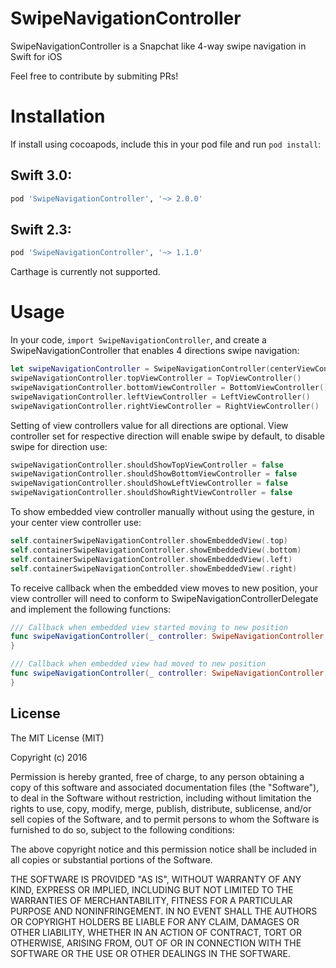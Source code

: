 # SwipeNavigationController
SwipeNavigationController is a Snapchat like 4-way swipe navigation in Swift for iOS

Feel free to contribute by submiting PRs!

# Installation
If install using cocoapods, include this in your pod file and run ```pod install```:
## Swift 3.0:
```ruby
pod 'SwipeNavigationController', '~> 2.0.0'
```
## Swift 2.3:
```ruby
pod 'SwipeNavigationController', '~> 1.1.0'
```

Carthage is currently not supported.


# Usage
In your code, ```import SwipeNavigationController```, and create a SwipeNavigationController that enables 4 directions swipe navigation: 
```swift
let swipeNavigationController = SwipeNavigationController(centerViewController: CenterViewController())
swipeNavigationController.topViewController = TopViewController()
swipeNavigationController.bottomViewController = BottomViewController()
swipeNavigationController.leftViewController = LeftViewController()
swipeNavigationController.rightViewController = RightViewController()
```
Setting of view controllers value for all directions are optional. View controller set for respective direction will enable swipe by default, to disable swipe for direction use:
```swift
swipeNavigationController.shouldShowTopViewController = false
swipeNavigationController.shouldShowBottomViewController = false
swipeNavigationController.shouldShowLeftViewController = false
swipeNavigationController.shouldShowRightViewController = false
```
To show embedded view controller manually without using the gesture, in your center view controller use:
```swift
self.containerSwipeNavigationController.showEmbeddedView(.top)
self.containerSwipeNavigationController.showEmbeddedView(.bottom)
self.containerSwipeNavigationController.showEmbeddedView(.left)
self.containerSwipeNavigationController.showEmbeddedView(.right)
```
To receive callback when the embedded view moves to new position, your view controller will need to conform to SwipeNavigationControllerDelegate and implement the following functions:
```swift
/// Callback when embedded view started moving to new position
func swipeNavigationController(_ controller: SwipeNavigationController, willShowEmbeddedViewForPosition position: Position) {
}

/// Callback when embedded view had moved to new position
func swipeNavigationController(_ controller: SwipeNavigationController, didShowEmbeddedViewForPosition position: Position) {
}
```

License
---
The MIT License (MIT)

Copyright (c) 2016

Permission is hereby granted, free of charge, to any person obtaining a copy of this software and associated documentation files (the "Software"), to deal in the Software without restriction, including without limitation the rights to use, copy, modify, merge, publish, distribute, sublicense, and/or sell copies of the Software, and to permit persons to whom the Software is furnished to do so, subject to the following conditions:

The above copyright notice and this permission notice shall be included in all copies or substantial portions of the Software.

THE SOFTWARE IS PROVIDED "AS IS", WITHOUT WARRANTY OF ANY KIND, EXPRESS OR IMPLIED, INCLUDING BUT NOT LIMITED TO THE WARRANTIES OF MERCHANTABILITY, FITNESS FOR A PARTICULAR PURPOSE AND NONINFRINGEMENT. IN NO EVENT SHALL THE AUTHORS OR COPYRIGHT HOLDERS BE LIABLE FOR ANY CLAIM, DAMAGES OR OTHER LIABILITY, WHETHER IN AN ACTION OF CONTRACT, TORT OR OTHERWISE, ARISING FROM, OUT OF OR IN CONNECTION WITH THE SOFTWARE OR THE USE OR OTHER DEALINGS IN THE SOFTWARE.
